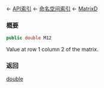← [API索引](Api-Index) ← [命名空间索引](Namespace-Index) ← [MatrixD](VRageMath.MatrixD)

### 概要

```csharp
public double M12
```

Value at row 1 column 2 of the matrix.

### 返回

[double](https://docs.microsoft.com/en-us/dotnet/api/System.Double?view=netframework-4.6)

